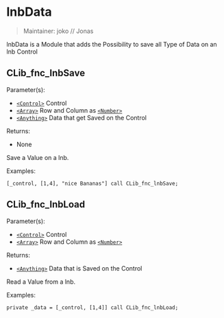 # lnbData

> Maintainer: joko // Jonas

lnbData is a Module that adds the Possibility to save all Type of Data on an lnb Control


## CLib_fnc_lnbSave

Parameter(s):
* [`<Control>`] Control
* [`<Array>`] Row and Column as [`<Number>`]
* [`<Anything>`] Data that get Saved on the Control

Returns:
* None

Save a Value on a lnb.

Examples:
```sqf
[_control, [1,4], "nice Bananas"] call CLib_fnc_lnbSave;
```

## CLib_fnc_lnbLoad

Parameter(s):
* [`<Control>`] Control
* [`<Array>`] Row and Column as [`<Number>`]

Returns:
* [`<Anything>`] Data that is Saved on the Control

Read a Value from a lnb.

Examples:
```sqf
private _data = [_control, [1,4]] call CLib_fnc_lnbLoad;
```

[`<Control>`]: https://community.bistudio.com/wiki/Control
[`<Anything>`]: https://community.bistudio.com/wiki/Anything
[`<Config>`]: https://community.bistudio.com/wiki/Config
[`<Object>`]: https://community.bistudio.com/wiki/Object
[`<String>`]: https://community.bistudio.com/wiki/String
[`<Number>`]: https://community.bistudio.com/wiki/Number
[`<Array>`]: https://community.bistudio.com/wiki/Array
[`<Position>`]: https://community.bistudio.com/wiki/Position
[`<Color>`]: https://community.bistudio.com/wiki/Color
[`<Boolean>`]: https://community.bistudio.com/wiki/Boolean
[`<Code>`]: https://community.bistudio.com/wiki/Code
[`<Group>`]: https://community.bistudio.com/wiki/Group
[`<Location>`]: https://community.bistudio.com/wiki/Location
